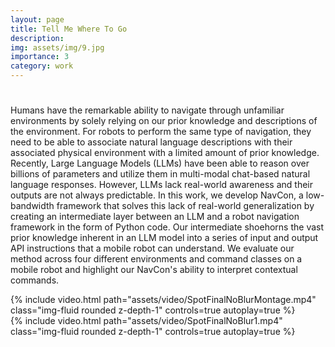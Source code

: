 ```yaml
---
layout: page
title: Tell Me Where To Go 
description: 
img: assets/img/9.jpg
importance: 3
category: work
---
```


<h1 class="post-title"> <a href="https://arxiv.org/pdf/2306.09523.pdf" target="_blank" rel="noopener noreferrer" class="float-right"><i class="fas fa-file-pdf"></i></a></h1>



Humans have the remarkable ability to navigate through unfamiliar environments by solely relying on our prior knowledge and descriptions of the environment. For robots to perform the same type of navigation, they need to be able to associate natural language descriptions with their associated physical environment with a limited amount of prior knowledge. Recently, Large Language Models (LLMs) have been able to reason over billions of parameters and utilize them in multi-modal chat-based natural language responses. However, LLMs lack real-world awareness and their outputs are not always predictable. In this work, we develop NavCon, a low-bandwidth framework that solves this lack of real-world generalization by creating an intermediate layer between an LLM and a robot navigation framework in the form of Python code. Our intermediate shoehorns the vast prior knowledge inherent in an LLM model into a series of input and output API instructions that a mobile robot can understand. We evaluate our method across four different environments and command classes on a mobile robot and highlight our NavCon's ability to interpret contextual commands.



<div class="row">
    <div class="caption">
        {% include video.html path="assets/video/SpotFinalNoBlurMontage.mp4" class="img-fluid rounded z-depth-1" controls=true autoplay=true %}
    </div>
</div>



<div class="row">
    <div class="caption">
        {% include video.html path="assets/video/SpotFinalNoBlur1.mp4" class="img-fluid rounded z-depth-1" controls=true autoplay=true %}
    </div>
</div>
